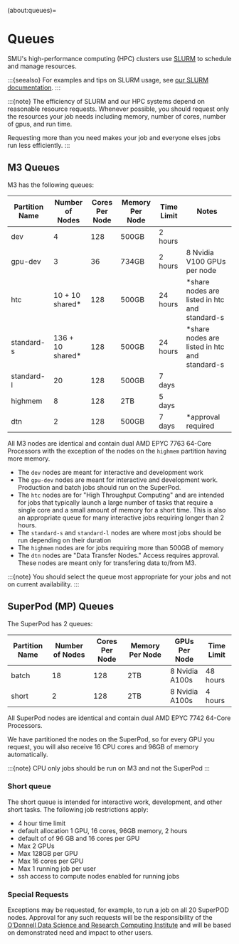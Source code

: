 (about:queues)=
# Queues

SMU's high-performance computing (HPC) clusters use [SLURM](https://slurm.schedmd.com/)
to schedule and manage resources.

:::{seealso}
For examples and tips on SLURM usage, see [our SLURM documentation](../tutorials/slurm/slurm.md).
:::

:::{note}
The efficiency of SLURM and our HPC systems depend on reasonable resource requests.
Whenever possible, you should request only the resources your job needs including
memory, number of cores, number of gpus, and run time.

Requesting more than you need makes your job and everyone elses jobs run less 
efficiently.
:::


## M3 Queues

M3 has the following queues:

| Partition Name | Number of Nodes  | Cores Per Node | Memory Per Node | Time Limit | Notes                                         |
|----------------|------------------|----------------|-----------------|------------|-----------------------------------------------|
| dev            | 4                | 128            | 500GB           | 2 hours    |                                               |
| gpu-dev        | 3                | 36             | 734GB           | 2 hours    | 8 Nvidia V100 GPUs per node
| htc            | 10 + 10 shared*  | 128            | 500GB           | 24 hours   | *share nodes are listed in htc and standard-s |
| standard-s     | 136 + 10 shared* | 128            | 500GB           | 24 hours   | *share nodes are listed in htc and standard-s |
| standard-l     | 20               | 128            | 500GB           | 7 days     |                                               |
| highmem        | 8                | 128            | 2TB             | 5 days     |                                               |
| dtn            | 2                | 128            | 500GB           | 7 days     | *approval required                            |

All M3 nodes are identical and contain dual AMD EPYC 7763 64-Core Processors with the exception of the
nodes on the `highmem` partition having more memory.

- The `dev` nodes are meant for interactive and development work
- The `gpu-dev` nodes are meant for interactive and development work. Production and batch jobs should run on the SuperPod.
- The `htc` nodes are for "High Throughput Computing" and are intended for jobs that typically launch a 
large number of tasks that require a single core and a small amount of memory for a short time. This is also an
appropriate queue for many interactive jobs requiring longer than 2 hours.
- The `standard-s` and `standard-l` nodes are where most jobs should be run depending on their duration
- The `highmem` nodes are for jobs requiring more than 500GB of memory
- The `dtn` nodes are "Data Transfer Nodes." Access requires approval. These nodes are meant only for transfering
data to/from M3. 

:::{note}
You should select the queue most appropriate for your jobs and not on current availability.
:::

## SuperPod (MP) Queues

The SuperPod has 2 queues:

| Partition Name | Number of Nodes | Cores Per Node | Memory Per Node | GPUs Per Node  | Time Limit |
|----------------|-----------------|----------------|-----------------|----------------|------------|
| batch          | 18              | 128            | 2TB             | 8 Nvidia A100s | 48 hours   |
| short          | 2               | 128            | 2TB             | 8 Nvidia A100s | 4 hours    |

All SuperPod nodes are identical and contain dual AMD EPYC 7742 64-Core Processors.

We have partitioned the nodes on the SuperPod, so for every GPU you request, you will also 
receive 16 CPU cores and 96GB of memory automatically.

:::{note}
CPU only jobs should be run on M3 and not the SuperPod
:::

### Short queue

The short queue is intended for interactive work, development, and other short tasks.
The following job restrictions apply:

- 4 hour time limit
- default allocation 1 GPU, 16 cores, 96GB memory, 2 hours
- default of of 96 GB and 16 cores per GPU
- Max 2 GPUs
- Max 128GB per GPU
- Max 16 cores per GPU
- Max 1 running job per user
- ssh access to compute nodes enabled for running jobs

### Special Requests

Exceptions may be requested, for example, to run a job on all 20 SuperPOD nodes.
Approval for any such requests will be the responsibility of the 
[O’Donnell Data Science and Research Computing Institute](https://www.smu.edu/provost/odonnell-institute)
and will be based on demonstrated need and impact to other users.
